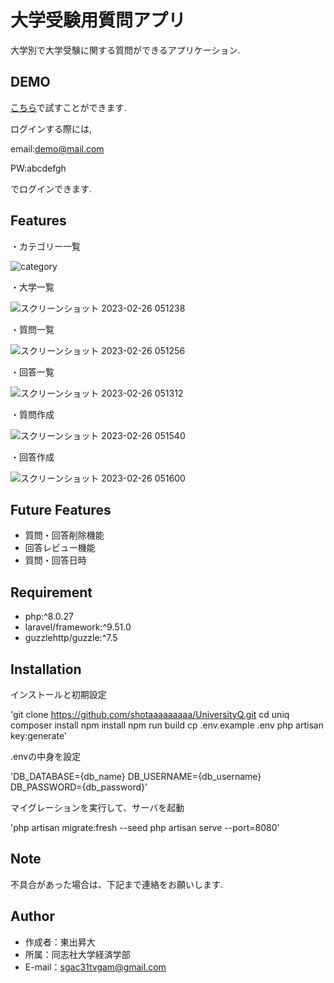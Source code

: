# 大学受験用質問アプリ

大学別で大学受験に関する質問ができるアプリケーション.

## DEMO

[こちら](https://uniq.herokuapp.com/)で試すことができます.

ログインする際には,

email:demo@mail.com

PW:abcdefgh

でログインできます.

## Features

・カテゴリー一覧

![category](https://user-images.githubusercontent.com/118661273/221378059-695e5137-5ac1-470f-9807-a83980bba965.png)

・大学一覧

![スクリーンショット 2023-02-26 051238](https://user-images.githubusercontent.com/118661273/221378035-0cc29038-9cff-4176-9341-c91cd7a0d23c.png)

・質問一覧

![スクリーンショット 2023-02-26 051256](https://user-images.githubusercontent.com/118661273/221378096-7aa12032-3e39-4e8f-b935-0191dbf228d2.png)

・回答一覧

![スクリーンショット 2023-02-26 051312](https://user-images.githubusercontent.com/118661273/221378141-5b56e397-31a3-4c4d-b558-d476606ea0ec.png)

・質問作成

![スクリーンショット 2023-02-26 051540](https://user-images.githubusercontent.com/118661273/221378176-7923f443-a981-410a-85d2-7103e702d2de.png)

・回答作成

![スクリーンショット 2023-02-26 051600](https://user-images.githubusercontent.com/118661273/221378197-fdeec748-aca6-4449-81c5-2d6fbb9c4985.png)

## Future Features

- 質問・回答削除機能
- 回答レビュー機能
- 質問・回答日時

## Requirement

- php:^8.0.27
- laravel/framework:^9.51.0
- guzzlehttp/guzzle:^7.5

## Installation

インストールと初期設定

'git clone https://github.com/shotaaaaaaaaa/UniversityQ.git
 cd uniq
 composer install
 npm install
 npm run build
 cp .env.example .env
 php artisan key:generate'

.envの中身を設定

'DB_DATABASE={db_name}
 DB_USERNAME={db_username}
 DB_PASSWORD={db_password}'

マイグレーションを実行して、サーバを起動

'php artisan migrate:fresh --seed
 php artisan serve --port=8080'

## Note

不具合があった場合は、下記まで連絡をお願いします.

## Author

- 作成者：東出昇大
- 所属：同志社大学経済学部
- E-mail：sgac31tvgam@gmail.com
